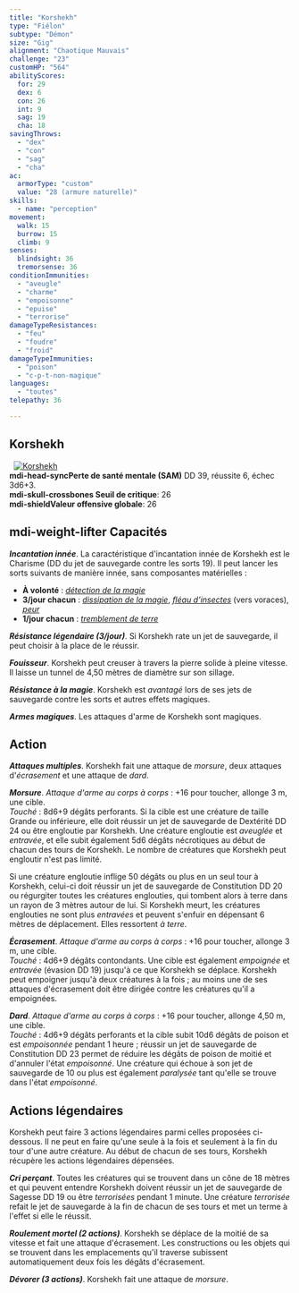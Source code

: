 ```yaml
---
title: "Korshekh"
type: "Fiélon"
subtype: "Démon"
size: "Gig"
alignment: "Chaotique Mauvais"
challenge: "23"
customHP: "564"
abilityScores:
  for: 29
  dex: 6
  con: 26
  int: 9
  sag: 19
  cha: 18
savingThrows:
  - "dex"
  - "con"
  - "sag"
  - "cha"
ac:
  armorType: "custom"
  value: "28 (armure naturelle)"
skills:
  - name: "perception"
movement:
  walk: 15
  burrow: 15
  climb: 9
senses:
  blindsight: 36
  tremorsense: 36
conditionImmunities:
  - "aveugle"
  - "charme"
  - "empoisonne"
  - "epuise"
  - "terrorise"
damageTypeResistances:
  - "feu"
  - "foudre"
  - "froid"
damageTypeImmunities:
  - "poison"
  - "c-p-t-non-magique"
languages:
  - "toutes"
telepathy: 36

---
```

## Korshekh
&nbsp;
[![Korshekh](https://www.douaratil.fr/illustrations/fielon/korshekhm.png)](https://www.douaratil.fr/illustrations/fielon/korshekh.jpg)  
**<v-icon>mdi-head-sync</v-icon>Perte de santé mentale (SAM)** DD 39, réussite 6, échec 3d6+3.   
**<v-icon>mdi-skull-crossbones</v-icon> Seuil de critique**: 26        
**<v-icon>mdi-shield</v-icon>Valeur offensive globale**: 26     
## <v-icon>mdi-weight-lifter</v-icon> Capacités
_**Incantation innée**_. La caractéristique d'incantation innée de Korshekh est le Charisme (DD du jet de sauvegarde contre les sorts 19). Il peut lancer les sorts suivants de manière innée, sans composantes matérielles :
* **À volonté** : [_détection de la magie_](/grimoire/detection-de-la-magie/)
* **3/jour chacun** : [_dissipation de la magie_](/grimoire/dissipation-de-la-magie/), [_fléau d'insectes_](/grimoire/fleau-d-insectes/) (vers voraces), [_peur_](/grimoire/peur/)
* **1/jour chacun** : [_tremblement de terre_](/grimoire/tremblement-de-terre/)

_**Résistance légendaire (3/jour)**_. Si Korshekh rate un jet de sauvegarde, il peut choisir à la place de le réussir.

_**Fouisseur**_. Korshekh peut creuser à travers la pierre solide à pleine vitesse. Il laisse un tunnel de 4,50 mètres de diamètre sur son sillage.

_**Résistance à la magie**_. Korshekh est _avantagé_ lors de ses jets de sauvegarde contre les sorts et autres effets magiques.

_**Armes magiques**_. Les attaques d'arme de Korshekh sont magiques.

## Action
_**Attaques multiples**_. Korshekh fait une attaque de _morsure_, deux attaques d'_écrasement_ et une attaque de _dard_.

_**Morsure**_. _Attaque d'arme au corps à corps_ : +16 pour toucher, allonge 3 m, une cible.  
_Touché_ : 8d6+9 dégâts perforants. Si la cible est une créature de taille Grande ou inférieure, elle doit réussir un jet de sauvegarde de Dextérité DD 24 ou être engloutie par Korshekh. Une créature engloutie est _aveuglée_ et _entravée_, et elle subit également 5d6 dégâts nécrotiques au début de chacun des tours de Korshekh. Le nombre de créatures que Korshekh peut engloutir n'est pas limité.

Si une créature engloutie inflige 50 dégâts ou plus en un seul tour à Korshekh, celui-ci doit réussir un jet de sauvegarde de Constitution DD 20 ou régurgiter toutes les créatures englouties, qui tombent alors à terre dans un rayon de 3 mètres autour de lui. Si Korshekh meurt, les créatures englouties ne sont plus _entravées_ et peuvent s'enfuir en dépensant 6 mètres de déplacement. Elles ressortent _à terre_.

_**Écrasement**_. _Attaque d'arme au corps à corps_ : +16 pour toucher, allonge 3 m, une cible.  
_Touché_ : 4d6+9 dégâts contondants. Une cible est également _empoignée_ et _entravée_ (évasion DD 19) jusqu'à ce que Korshekh se déplace. Korshekh peut empoigner jusqu'à deux créatures à la fois ; au moins une de ses attaques d'écrasement doit être dirigée contre les créatures qu'il a empoignées.

_**Dard**_. _Attaque d'arme au corps à corps_ : +16 pour toucher, allonge 4,50 m, une cible.  
_Touché_ : 4d6+9 dégâts perforants et la cible subit 10d6 dégâts de poison et est _empoisonnée_ pendant 1 heure ; réussir un jet de sauvegarde de Constitution DD 23 permet de réduire les dégâts de poison de moitié et d'annuler l'état _empoisonné_. Une créature qui échoue à son jet de sauvegarde de 10 ou plus est également _paralysée_ tant qu'elle se trouve dans l'état _empoisonné_.

## Actions légendaires
Korshekh peut faire 3 actions légendaires parmi celles proposées ci-dessous. Il ne peut en faire qu'une seule à la fois et seulement à la fin du tour d'une autre créature. Au début de chacun de ses tours, Korshekh récupère les actions légendaires dépensées.

_**Cri perçant**_. Toutes les créatures qui se trouvent dans un cône de 18 mètres et qui peuvent entendre Korshekh doivent réussir un jet de sauvegarde de Sagesse DD 19 ou être _terrorisées_ pendant 1 minute. Une créature _terrorisée_ refait le jet de sauvegarde à la fin de chacun de ses tours et met un terme à l'effet si elle le réussit.

_**Roulement mortel (2 actions)**_. Korshekh se déplace de la moitié de sa vitesse et fait une attaque d'écrasement. Les constructions ou les objets qui se trouvent dans les emplacements qu'il traverse subissent automatiquement deux fois les dégâts d'écrasement.

_**Dévorer (3 actions)**_. Korshekh fait une attaque de _morsure_.
